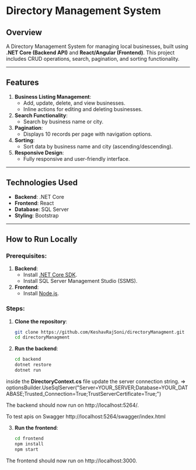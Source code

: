 # Directory Management System

## Overview
A Directory Management System for managing local businesses, built using **.NET Core (Backend API)** and **React/Angular (Frontend)**. This project includes CRUD operations, search, pagination, and sorting functionality.

---

## Features
1. **Business Listing Management**:
   - Add, update, delete, and view businesses.
   - Inline actions for editing and deleting businesses.
2. **Search Functionality**:
   - Search by business name or city.
3. **Pagination**:
   - Displays 10 records per page with navigation options.
4. **Sorting**:
   - Sort data by business name and city (ascending/descending).
5. **Responsive Design**:
   - Fully responsive and user-friendly interface.

---

## Technologies Used
- **Backend**: .NET Core
- **Frontend**: React
- **Database**: SQL Server
- **Styling**: Bootstrap

---

## How to Run Locally
### Prerequisites:
1. **Backend**:
   - Install [.NET Core SDK](https://dotnet.microsoft.com/download).
   - Install SQL Server Management Studio (SSMS).
2. **Frontend**:
   - Install [Node.js](https://nodejs.org/).

### Steps:
1. **Clone the repository**:
   ```bash
   git clone https://github.com/KeshavRajSoni/directoryManagment.git
   cd directoryManagment

2. **Run the backend**:

   ```bash
   cd backend
   dotnet restore
   dotnet run
inside the **DirectoryContext.cs** file update the server connection string.
=> optionsBuilder.UseSqlServer("Server=YOUR_SERVER;Database=YOUR_DATABASE;Trusted_Connection=True;TrustServerCertificate=True;")

The backend should now run on http://localhost:5264/.

To test apis on Swagger http://localhost:5264/swagger/index.html

3. **Run the frontend**:
    ```bash
    cd frontend
    npm install
    npm start

The frontend should now run on http://localhost:3000.


